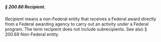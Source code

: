##### § 200.86 Recipient. #####

*Recipient* means a non-Federal entity that receives a Federal award directly from a Federal awarding agency to carry out an activity under a Federal program. The term recipient does not include subrecipients. See also § 200.69 Non-Federal entity.